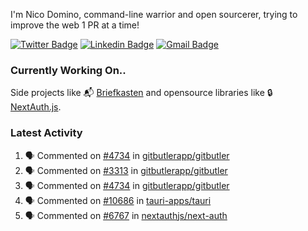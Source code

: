
I'm Nico Domino, command-line warrior and open sourcerer, trying to improve the web 1 PR at a time!

[![Twitter Badge](https://img.shields.io/badge/-@ndom91-1ca0f1?style=flat-square&labelColor=1ca0f1&logo=twitter&logoColor=white&link=https://twitter.com/ndom91)](https://twitter.com/ndom91) [![Linkedin Badge](https://img.shields.io/badge/-ndom91-blue?style=flat-square&logo=Linkedin&logoColor=white&link=https://www.linkedin.com/in/ndom91/)](https://www.linkedin.com/in/ndom91/) [![Gmail Badge](https://img.shields.io/badge/-yo@ndo.dev-c14438?style=flat-square&logo=mail.ru&logoColor=white&link=mailto:yo@ndo.dev)](mailto:yo@ndo.dev)

### Currently Working On..

Side projects like 📬 [Briefkasten](https://briefkastenhq.com) and opensource libraries like 🔒 [NextAuth.js](https://github.com/nextauthjs/next-auth).

<!--START_SECTION_PROFILE_VIEWS:readme-info-->
<!--END_SECTION_PROFILE_VIEWS:readme-info-->

<!--START_SECTION_DAILY_COMMIT:readme-info-->
<!--END_SECTION_DAILY_COMMIT:readme-info-->

<!--START_SECTION_WEEKLY_COMMIT:readme-info-->
<!--END_SECTION_WEEKLY_COMMIT:readme-info-->

### Latest Activity

<!--START_SECTION:activity-->
1. 🗣 Commented on [#4734](https://github.com/gitbutlerapp/gitbutler/issues/4734#issuecomment-2340535703) in [gitbutlerapp/gitbutler](https://github.com/gitbutlerapp/gitbutler)
2. 🗣 Commented on [#3313](https://github.com/gitbutlerapp/gitbutler/issues/3313#issuecomment-2340162537) in [gitbutlerapp/gitbutler](https://github.com/gitbutlerapp/gitbutler)
3. 🗣 Commented on [#4734](https://github.com/gitbutlerapp/gitbutler/issues/4734#issuecomment-2340045595) in [gitbutlerapp/gitbutler](https://github.com/gitbutlerapp/gitbutler)
4. 🗣 Commented on [#10686](https://github.com/tauri-apps/tauri/issues/10686#issuecomment-2339512554) in [tauri-apps/tauri](https://github.com/tauri-apps/tauri)
5. 🗣 Commented on [#6767](https://github.com/nextauthjs/next-auth/pull/6767#issuecomment-2339509136) in [nextauthjs/next-auth](https://github.com/nextauthjs/next-auth)
<!--END_SECTION:activity-->
